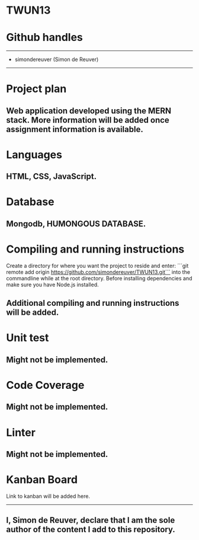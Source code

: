 # TWUN13

# Github handles
---
* simondereuver (Simon de Reuver)

---
# Project plan

Web application developed using the MERN stack. More information will be added once assignment information is available.
---
# Languages

HTML, CSS, JavaScript.
---
# Database

Mongodb, HUMONGOUS DATABASE.
---
# Compiling and running instructions

Create a directory for where you want the project to reside and enter:
´´´git remote add origin https://github.com/simondereuver/TWUN13.git´´´
into the commandline while at the root directory. Before installing dependencies and make sure you have Node.js installed.

Additional compiling and running instructions will be added.
---
# Unit test
Might not be implemented.
---
# Code Coverage
Might not be implemented.
---
# Linter
Might not be implemented.
---
# Kanban Board
Link to kanban will be added here.

---
I, Simon de Reuver, declare that I am the sole author of the content I add to this repository.
---